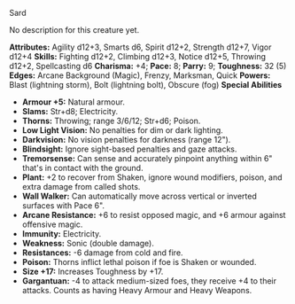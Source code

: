 Sard

No description for this creature yet.

**Attributes:** Agility d12+3, Smarts d6, Spirit d12+2, Strength d12+7,
Vigor d12+4
**Skills:** Fighting d12+2, Climbing d12+3, Notice d12+5, Throwing
d12+2, Spellcasting d6
**Charisma:** +4; **Pace:** 8; **Parry:** 9; **Toughness:** 32 (5)
**Edges:** Arcane Background (Magic), Frenzy, Marksman, Quick
**Powers:** Blast (lightning storm), Bolt (lightning bolt), Obscure
(fog)
**Special Abilities**
- **Armour +5:** Natural armour.
- **Slams:** Str+d8; Electricity.
- **Thorns:** Throwing; range 3/6/12; Str+d6; Poison.
- **Low Light Vision:** No penalties for dim or dark lighting.
- **Darkvision:** No vision penalties for darkness (range 12").
- **Blindsight:** Ignore sight-based penalties and gaze attacks.
- **Tremorsense:** Can sense and accurately pinpoint anything within 6"
that's in contact with the ground.
- **Plant:** +2 to recover from Shaken, ignore wound modifiers, poison,
and extra damage from called shots.
- **Wall Walker:** Can automatically move across vertical or inverted
surfaces with Pace 6".
- **Arcane Resistance:** +6 to resist opposed magic, and +6 armour
against offensive magic.
- **Immunity:** Electricity.
- **Weakness:** Sonic (double damage).
- **Resistances:** -6 damage from cold and fire.
- **Poison:** Thorns inflict lethal poison if foe is Shaken or wounded.
- **Size +17:** Increases Toughness by +17.
- **Gargantuan:** -4 to attack medium-sized foes, they receive +4 to
their attacks. Counts as having Heavy Armour and Heavy Weapons.

